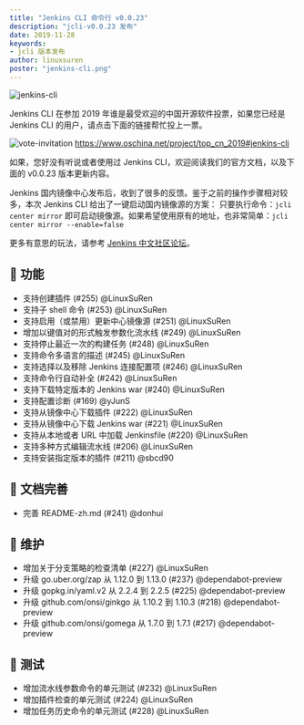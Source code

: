 ```yaml
---
title: "Jenkins CLI 命令行 v0.0.23"
description: "jcli-v0.0.23 发布"
date: 2019-11-28
keywords:
- jcli 版本发布
author: linuxsuren
poster: "jenkins-cli.png"
---
```


![jenkins-cli](jenkins-cli.png)

Jenkins CLI 在参加 2019 年谁是最受欢迎的中国开源软件投票，如果您已经是 Jenkins CLI 的用户，请点击下面的链接帮忙投上一票。

![vote-invitation](vote-invitation.jpg)
https://www.oschina.net/project/top_cn_2019#jenkins-cli

如果，您好没有听说或者使用过 Jenkins CLI，欢迎阅读我们的官方文档，以及下面的 v0.0.23 版本更新内容。

Jenkins 国内镜像中心发布后，收到了很多的反馈。鉴于之前的操作步骤相对较多，本次 Jenkins CLI 给出了一键启动国内镜像源的方案：
只要执行命令：`jcli center mirror` 即可启动镜像源。如果希望使用原有的地址，也非常简单：`jcli center mirror --enable=false`

更多有意思的玩法，请参考 [Jenkins 中文社区论坛](https://discourse.jenkins-zh.cn/c/7-category/25-category)。

## 🚀 功能

* 支持创建插件 (#255) @LinuxSuRen
* 支持子 shell 命令 (#253) @LinuxSuRen
* 支持启用（或禁用）更新中心镜像源 (#251) @LinuxSuRen
* 增加以键值对的形式触发参数化流水线 (#249) @LinuxSuRen
* 支持停止最近一次的构建任务 (#248) @LinuxSuRen
* 支持命令多语言的描述 (#245) @LinuxSuRen
* 支持选择以及移除 Jenkins 连接配置项 (#246) @LinuxSuRen
* 支持命令行自动补全 (#242) @LinuxSuRen
* 支持下载特定版本的 Jenkins war (#240) @LinuxSuRen
* 支持配置诊断 (#169) @yJunS
* 支持从镜像中心下载插件 (#222) @LinuxSuRen
* 支持从镜像中心下载 Jenkins war (#221) @LinuxSuRen
* 支持从本地或者 URL 中加载 Jenkinsfile (#220) @LinuxSuRen
* 支持多种方式编辑流水线 (#206) @LinuxSuRen
* 支持安装指定版本的插件 (#211) @sbcd90

## 📝 文档完善

* 完善 README-zh.md (#241) @donhui

## 👻 维护

* 增加关于分支策略的检查清单 (#227) @LinuxSuRen
* 升级 go.uber.org/zap 从 1.12.0 到 1.13.0 (#237) @dependabot-preview
* 升级 gopkg.in/yaml.v2 从 2.2.4 到 2.2.5 (#225) @dependabot-preview
* 升级 github.com/onsi/ginkgo 从 1.10.2 到 1.10.3 (#218) @dependabot-preview
* 升级 github.com/onsi/gomega 从 1.7.0 到 1.7.1 (#217) @dependabot-preview

## 🚦 测试

* 增加流水线参数命令的单元测试 (#232) @LinuxSuRen
* 增加插件检查的单元测试 (#224) @LinuxSuRen
* 增加任务历史命令的单元测试 (#228) @LinuxSuRen
